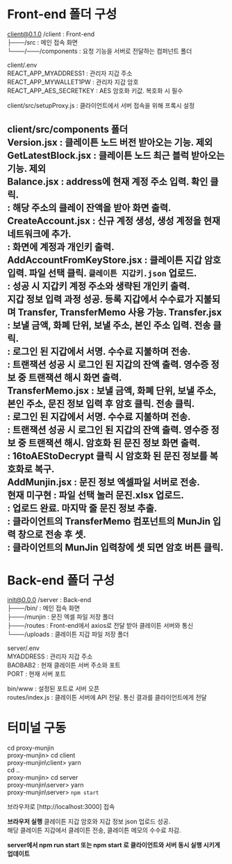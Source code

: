 # Front-end 폴더 구성  
  
client@0.1.0 /client            : Front-end  
├───/src                        : 메인 접속 화면  
└───/───/components             : 요청 기능을 서버로 전달하는 컴퍼넌트 폴더  
  
client/.env  
REACT_APP_MYADDRESS1            : 관리자 지갑 주소  
REACT_APP_MYWALLET1PW           : 관리자 지갑 암호  
REACT_APP_AES_SECRETKEY         : AES 암호화 키값. 복호화 시 필수  
  
client/src/setupProxy.js        : 클라이언트에서 서버 접속을 위해 프록시 설정  
  
client/src/components 폴더  
Version.jsx                     : 클레이튼 노드 버전 받아오는 기능. __제외__  
GetLatestBlock.jsx              : 클레이튼 노드 최근 블럭 받아오는 기능. __제외__  
Balance.jsx                     : address에 현재 계정 주소 입력. 확인 클릭.  
                                : 해당 주소의 클레이 잔액을 받아 화면 출력.  
CreateAccount.jsx               : 신규 계정 생성, 생성 계정을 현재 네트워크에 추가.  
                                : 화면에 계정과 개인키 출력.  
AddAccountFromKeyStore.jsx      : 클레이튼 지갑 암호 입력. 파일 선택 클릭. `클레이튼 지갑키.json` 업로드.  
                                : 성공 시 지갑키 계정 주소와 생략된 개인키 출력.  
__지갑 정보 입력 과정 성공. 등록 지갑에서 수수료가 지불되며 Transfer, TransferMemo 사용 가능.__
Transfer.jsx                    : 보낼 금액, 화폐 단위, 보낼 주소, 본인 주소 입력. 전송 클릭.  
                                : 로그인 된 지갑에서 서명. 수수료 지불하며 전송.  
                                : 트랜잭션 성공 시 로그인 된 지갑의 잔액 출력. 영수증 정보 중 트랜잭션 해시 화면 출력.  
TransferMemo.jsx                : 보낼 금액, 화폐 단위, 보낼 주소, 본인 주소, 문진 정보 입력 후 암호 클릭. 전송 클릭.  
                                : 로그인 된 지갑에서 서명. 수수료 지불하며 전송.  
                                : 트랜잭션 성공 시 로그인 된 지갑의 잔액 출력. 영수증 정보 중 트랜잭션 해시. 암호화 된 문진 정보 화면 출력.  
                                : 16toAEStoDecrypt 클릭 시 암호화 된 문진 정보를 복호화로 복구.  
AddMunjin.jsx                   : 문진 정보 엑셀파일 서버로 전송.  
__현재 미구현__
                                : 파일 선택 눌러 문진.xlsx 업로드.  
                                : 업로드 완료. 마지막 줄 문진 정보 추출.  
                                : 클라이언트의 TransferMemo 컴포넌트의 MunJin 입력 창으로 전송 후 셋.  
                                : 클라이언트의 MunJin 입력창에 셋 되면 암호 버튼 클릭.  
---------------------------------------------------------------------------------------------  
# Back-end 폴더 구성  

init@0.0.0 /server              : Back-end  
├───/bin/                       : 메인 접속 화면  
├───/munjin                     : 문진 엑셀 파일 저장 폴더  
├───/routes                     : Front-end에서 axios로 전달 받아 클레이튼 서버와 통신  
└───/uploads                    : 클레이튼 지갑 파일 저장 폴더  
  
server/.env  
MYADDRESS                        : 관리자 지갑 주소  
BAOBAB2                          : 현재 클레이튼 서버 주소와 포트  
PORT                             : 현재 서버 포트  
  
bin/www                          : 설정된 포트로 서버 오픈  
routes/index.js                  : 클레이튼 서버에 API 전달. 통신 결과를 클라이언트에게 전달  


# 터미널 구동  
  
cd proxy-munjin  
proxy-munjin> cd client  
proxy-munjin\client> yarn  
cd ..  
proxy-munjin> cd server  
proxy-munjin\server> yarn  
proxy-munjin\server> `npm start`  
  
브라우저로 [http://localhost:3000] 접속  

__브라우저 실행__
클레이튼 지갑 암호와 지갑 정보 json 업로드 성공.  
해당 클레이튼 지갑에서 클레이튼 전송, 클레이튼 메모의 수수료 차감.  

__server에서 npm run start 또는 npm start 로 클라이언트와 서버 동시 실행 시키게 업데이트__
